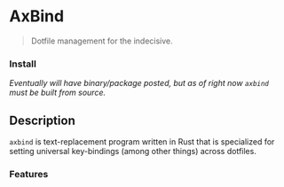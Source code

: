 # AxBind

> Dotfile management for the indecisive.

### Install

*Eventually will have binary/package posted, but as of right now `axbind` must be built from source.*

## Description

`axbind` is text-replacement program written in Rust that is specialized for setting universal key-bindings (among other things) across dotfiles.

### Features


